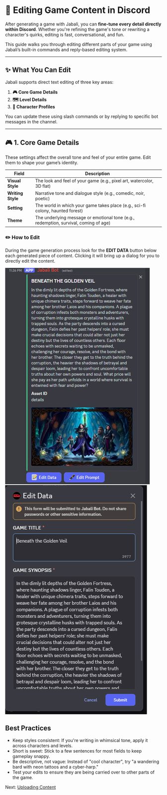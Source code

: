 # 📝 Editing Game Content in Discord

After generating a game with Jabali, you can **fine-tune every detail directly within Discord**. Whether you're refining the game's tone or rewriting a character's quirks, editing is fast, conversational, and fun.

This guide walks you through editing different parts of your game using Jabali’s built-in commands and reply-based editing system.

---

## ✨ What You Can Edit

Jabali supports direct text editing of three key areas:

1. **🎮 Core Game Details**
2. **🗺️ Level Details**
3. **🧍 Character Profiles**

You can update these using slash commands or by replying to specific bot messages in the channel.

---

## 🎮 1. Core Game Details

These settings affect the overall tone and feel of your entire game. Edit them to shape your game’s identity.

| Field           | Description                                                   |
|----------------|---------------------------------------------------------------|
| **Visual Style**  | The look and feel of your game (e.g., pixel art, watercolor, 3D flat) |
| **Writing Style** | Narrative tone and dialogue style (e.g., comedic, noir, poetic) |
| **Setting**        | The world in which your game takes place (e.g., sci-fi colony, haunted forest) |
| **Theme**          | The underlying message or emotional tone (e.g., redemption, survival, coming of age) |

### ✏️ How to Edit

During the game generation process look for the **EDIT DATA** button below each generated piece of content. Clicking it will bring up a dialog for you to directly edit the content. 

![Edit Data Button](edit-data.png)
![alt text](edit-data-form.png)

## Best Practices

- Keep styles consistent: If you're writing in whimsical tone, apply it across characters and levels.
- Short is sweet: Stick to a few sentences for most fields to keep gameplay snappy.
- Be descriptive, not vague: Instead of "cool character", try "a wandering bard with neon tattoos and a cyber-harp."
- Test your edits to ensure they are being carried over to other parts of the game. 

Next: [Uploading Content](discord-docs/upload-content.md)